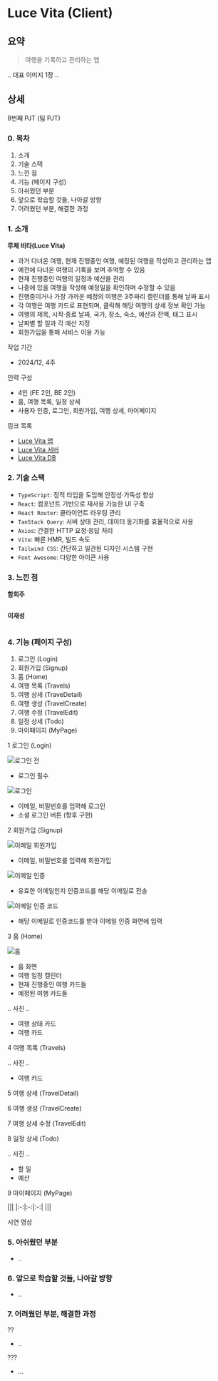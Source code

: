# Luce Vita (Client)

## 요약

> 여행을 기록하고 관리하는 앱

.. 대표 이미지 1장 ..

## 상세

8번째 PJT (팀 PJT)

### 0. 목차

1. 소개
2. 기술 스택
3. 느낀 점
4. 기능 (페이지 구성)
5. 아쉬웠던 부분
6. 앞으로 학습할 것들, 나아갈 방향
7. 어려웠던 부분, 해결한 과정

### 1. 소개

**루체 비타(Luce Vita)**

- 과거 다녀온 여행, 현재 진행중인 여행, 예정된 여행을 작성하고 관리하는 앱
- 예전에 다녀온 여행의 기록을 보며 추억할 수 있음
- 현재 진행중인 여행의 일정과 예산을 관리
- 나중에 있을 여행을 작성해 예정일을 확인하며 수정할 수 있음
- 진행중이거나 가장 가까운 예정의 여행은 3주짜리 캘린더를 통해 날짜 표시
- 각 여행은 여행 카드로 표현되며, 클릭해 해당 여행의 상세 정보 확인 가능
- 여행의 제목, 시작·종료 날짜, 국가, 장소, 숙소, 예산과 잔액, 태그 표시
- 날짜별 할 일과 각 예산 지정
- 회원가입을 통해 서비스 이용 가능

작업 기간

- 2024/12, 4주

인력 구성

- 4인 (FE 2인, BE 2인)
- 홈, 여행 목록, 일정 상세
- 사용자 인증, 로그인, 회원가입, 여행 상세, 마이페이지

링크 목록

- [Luce Vita 앱](https://luce-vita-client.vercel.app/)
- [Luce Vita 서버](https://luce-vita-server-test.vercel.app/)
- [Luce Vita DB](https://supabase.com/dashboard/project/xvkskcomnspwcdhmdtzu)

### 2. 기술 스택

- `TypeScript`: 정적 타입을 도입해 안정성·가독성 향상
- `React`: 컴포넌트 기반으로 재사용 가능한 UI 구축
- `React Router`: 클라이언트 라우팅 관리
- `TanStack Query`: 서버 상태 관리, 데이터 동기화를 효율적으로 사용
- `Axios`: 간결한 HTTP 요청·응답 처리
- `Vite`: 빠른 HMR, 빌드 속도
- `Tailwind CSS`: 간단하고 일관된 디자인 시스템 구현
- `Font Awesome`: 다양한 아이콘 사용

### 3. 느낀 점

**함희주**

```

```

**이재성**

```

```

### 4. 기능 (페이지 구성)

1. 로그인 (Login)
2. 회원가입 (Signup)
3. 홈 (Home)
4. 여행 목록 (Travels)
5. 여행 상세 (TraveDetail)
6. 여행 생성 (TravelCreate)
7. 여행 수정 (TravelEdit)
8. 일정 상세 (Todo)
9. 마이페이지 (MyPage)

1 로그인 (Login)

![로그인 전](./images/00-before-login.png)

- 로그인 필수

![로그인](./images/01-login.png)

- 이메일, 비밀번호를 입력해 로그인
- 소셜 로그인 버튼 (향후 구현)

2 회원가입 (Signup)

![이메일 회원가입](./images/02-signup.png)

- 이메일, 비밀번호를 입력해 회원가입

![이메일 인증](./images/03-signup-verification.png)

- 유효한 이메일인지 인증코드를 해당 이메일로 전송

![이메일 인증 코드](./images/04-email-verification.png)

- 해당 이메일로 인증코드를 받아 이메일 인증 화면에 입력

3 홈 (Home)

![홈](./images/05-home.png)

- 홈 화면
- 여행 일정 캘린더
- 현재 진행중인 여행 카드들
- 예정된 여행 카드들

.. 사진 ..

- 여행 상태 카드
- 여행 카드

4 여행 목록 (Travels)

.. 사진 ..

- 여행 카드

5 여행 상세 (TravelDetail)

6 여행 생성 (TravelCreate)

7 여행 상세 수정 (TravelEdit)

8 일정 상세 (Todo)

.. 사진 ..

- 할 일
- 예산

9 마이페이지 (MyPage)

|||
|:-:|:-:|:-:|
|||

시연 영상

### 5. 아쉬웠던 부분

- ..

### 6. 앞으로 학습할 것들, 나아갈 방향

- ..

### 7. 어려웠던 부분, 해결한 과정

??

- ..

???

- ...
